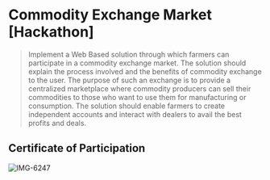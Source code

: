 # Commodity Exchange Market [Hackathon]

> Implement a Web Based solution through which farmers can participate
in a commodity exchange market. The solution should explain the
process involved and the benefits of commodity exchange to the user.
The purpose of such an exchange is to provide a centralized marketplace
where commodity producers can sell their commodities to those who
want to use them for manufacturing or consumption. The solution should
enable farmers to create independent accounts and interact with dealers
to avail the best profits and deals.

## Certificate of Participation
![IMG-6247](https://user-images.githubusercontent.com/65038837/86956511-d14ce280-c176-11ea-8772-dde1d3e6132d.JPG)

